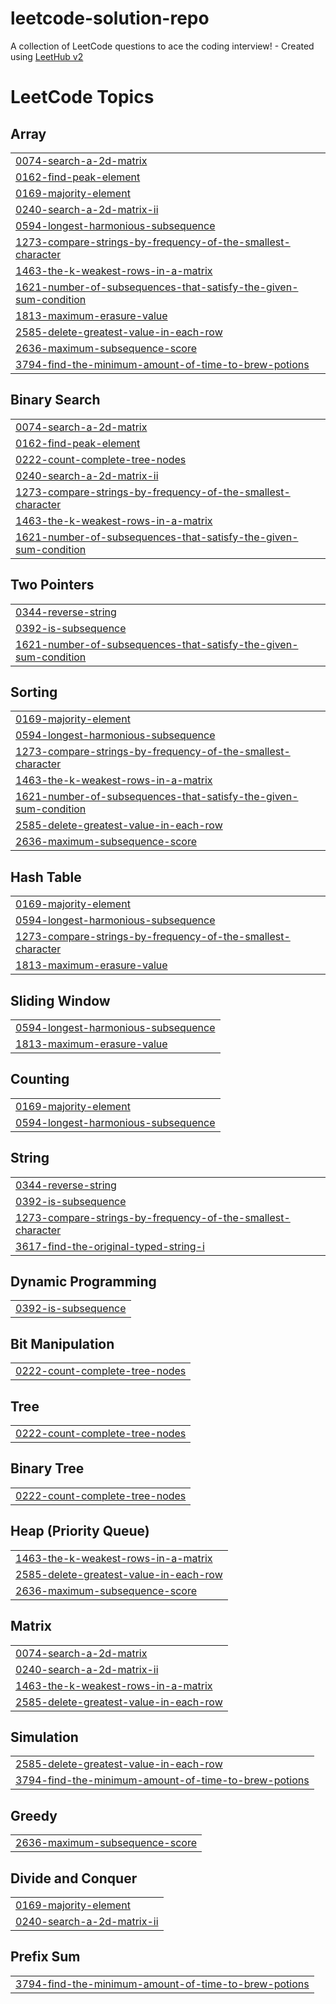 # leetcode-solution-repo
A collection of LeetCode questions to ace the coding interview! - Created using [LeetHub v2](https://github.com/arunbhardwaj/LeetHub-2.0)

<!---LeetCode Topics Start-->
# LeetCode Topics
## Array
|  |
| ------- |
| [0074-search-a-2d-matrix](https://github.com/sachendrapatel4/leetcode-solution-repo/tree/master/0074-search-a-2d-matrix) |
| [0162-find-peak-element](https://github.com/sachendrapatel4/leetcode-solution-repo/tree/master/0162-find-peak-element) |
| [0169-majority-element](https://github.com/sachendrapatel4/leetcode-solution-repo/tree/master/0169-majority-element) |
| [0240-search-a-2d-matrix-ii](https://github.com/sachendrapatel4/leetcode-solution-repo/tree/master/0240-search-a-2d-matrix-ii) |
| [0594-longest-harmonious-subsequence](https://github.com/sachendrapatel4/leetcode-solution-repo/tree/master/0594-longest-harmonious-subsequence) |
| [1273-compare-strings-by-frequency-of-the-smallest-character](https://github.com/sachendrapatel4/leetcode-solution-repo/tree/master/1273-compare-strings-by-frequency-of-the-smallest-character) |
| [1463-the-k-weakest-rows-in-a-matrix](https://github.com/sachendrapatel4/leetcode-solution-repo/tree/master/1463-the-k-weakest-rows-in-a-matrix) |
| [1621-number-of-subsequences-that-satisfy-the-given-sum-condition](https://github.com/sachendrapatel4/leetcode-solution-repo/tree/master/1621-number-of-subsequences-that-satisfy-the-given-sum-condition) |
| [1813-maximum-erasure-value](https://github.com/sachendrapatel4/leetcode-solution-repo/tree/master/1813-maximum-erasure-value) |
| [2585-delete-greatest-value-in-each-row](https://github.com/sachendrapatel4/leetcode-solution-repo/tree/master/2585-delete-greatest-value-in-each-row) |
| [2636-maximum-subsequence-score](https://github.com/sachendrapatel4/leetcode-solution-repo/tree/master/2636-maximum-subsequence-score) |
| [3794-find-the-minimum-amount-of-time-to-brew-potions](https://github.com/sachendrapatel4/leetcode-solution-repo/tree/master/3794-find-the-minimum-amount-of-time-to-brew-potions) |
## Binary Search
|  |
| ------- |
| [0074-search-a-2d-matrix](https://github.com/sachendrapatel4/leetcode-solution-repo/tree/master/0074-search-a-2d-matrix) |
| [0162-find-peak-element](https://github.com/sachendrapatel4/leetcode-solution-repo/tree/master/0162-find-peak-element) |
| [0222-count-complete-tree-nodes](https://github.com/sachendrapatel4/leetcode-solution-repo/tree/master/0222-count-complete-tree-nodes) |
| [0240-search-a-2d-matrix-ii](https://github.com/sachendrapatel4/leetcode-solution-repo/tree/master/0240-search-a-2d-matrix-ii) |
| [1273-compare-strings-by-frequency-of-the-smallest-character](https://github.com/sachendrapatel4/leetcode-solution-repo/tree/master/1273-compare-strings-by-frequency-of-the-smallest-character) |
| [1463-the-k-weakest-rows-in-a-matrix](https://github.com/sachendrapatel4/leetcode-solution-repo/tree/master/1463-the-k-weakest-rows-in-a-matrix) |
| [1621-number-of-subsequences-that-satisfy-the-given-sum-condition](https://github.com/sachendrapatel4/leetcode-solution-repo/tree/master/1621-number-of-subsequences-that-satisfy-the-given-sum-condition) |
## Two Pointers
|  |
| ------- |
| [0344-reverse-string](https://github.com/sachendrapatel4/leetcode-solution-repo/tree/master/0344-reverse-string) |
| [0392-is-subsequence](https://github.com/sachendrapatel4/leetcode-solution-repo/tree/master/0392-is-subsequence) |
| [1621-number-of-subsequences-that-satisfy-the-given-sum-condition](https://github.com/sachendrapatel4/leetcode-solution-repo/tree/master/1621-number-of-subsequences-that-satisfy-the-given-sum-condition) |
## Sorting
|  |
| ------- |
| [0169-majority-element](https://github.com/sachendrapatel4/leetcode-solution-repo/tree/master/0169-majority-element) |
| [0594-longest-harmonious-subsequence](https://github.com/sachendrapatel4/leetcode-solution-repo/tree/master/0594-longest-harmonious-subsequence) |
| [1273-compare-strings-by-frequency-of-the-smallest-character](https://github.com/sachendrapatel4/leetcode-solution-repo/tree/master/1273-compare-strings-by-frequency-of-the-smallest-character) |
| [1463-the-k-weakest-rows-in-a-matrix](https://github.com/sachendrapatel4/leetcode-solution-repo/tree/master/1463-the-k-weakest-rows-in-a-matrix) |
| [1621-number-of-subsequences-that-satisfy-the-given-sum-condition](https://github.com/sachendrapatel4/leetcode-solution-repo/tree/master/1621-number-of-subsequences-that-satisfy-the-given-sum-condition) |
| [2585-delete-greatest-value-in-each-row](https://github.com/sachendrapatel4/leetcode-solution-repo/tree/master/2585-delete-greatest-value-in-each-row) |
| [2636-maximum-subsequence-score](https://github.com/sachendrapatel4/leetcode-solution-repo/tree/master/2636-maximum-subsequence-score) |
## Hash Table
|  |
| ------- |
| [0169-majority-element](https://github.com/sachendrapatel4/leetcode-solution-repo/tree/master/0169-majority-element) |
| [0594-longest-harmonious-subsequence](https://github.com/sachendrapatel4/leetcode-solution-repo/tree/master/0594-longest-harmonious-subsequence) |
| [1273-compare-strings-by-frequency-of-the-smallest-character](https://github.com/sachendrapatel4/leetcode-solution-repo/tree/master/1273-compare-strings-by-frequency-of-the-smallest-character) |
| [1813-maximum-erasure-value](https://github.com/sachendrapatel4/leetcode-solution-repo/tree/master/1813-maximum-erasure-value) |
## Sliding Window
|  |
| ------- |
| [0594-longest-harmonious-subsequence](https://github.com/sachendrapatel4/leetcode-solution-repo/tree/master/0594-longest-harmonious-subsequence) |
| [1813-maximum-erasure-value](https://github.com/sachendrapatel4/leetcode-solution-repo/tree/master/1813-maximum-erasure-value) |
## Counting
|  |
| ------- |
| [0169-majority-element](https://github.com/sachendrapatel4/leetcode-solution-repo/tree/master/0169-majority-element) |
| [0594-longest-harmonious-subsequence](https://github.com/sachendrapatel4/leetcode-solution-repo/tree/master/0594-longest-harmonious-subsequence) |
## String
|  |
| ------- |
| [0344-reverse-string](https://github.com/sachendrapatel4/leetcode-solution-repo/tree/master/0344-reverse-string) |
| [0392-is-subsequence](https://github.com/sachendrapatel4/leetcode-solution-repo/tree/master/0392-is-subsequence) |
| [1273-compare-strings-by-frequency-of-the-smallest-character](https://github.com/sachendrapatel4/leetcode-solution-repo/tree/master/1273-compare-strings-by-frequency-of-the-smallest-character) |
| [3617-find-the-original-typed-string-i](https://github.com/sachendrapatel4/leetcode-solution-repo/tree/master/3617-find-the-original-typed-string-i) |
## Dynamic Programming
|  |
| ------- |
| [0392-is-subsequence](https://github.com/sachendrapatel4/leetcode-solution-repo/tree/master/0392-is-subsequence) |
## Bit Manipulation
|  |
| ------- |
| [0222-count-complete-tree-nodes](https://github.com/sachendrapatel4/leetcode-solution-repo/tree/master/0222-count-complete-tree-nodes) |
## Tree
|  |
| ------- |
| [0222-count-complete-tree-nodes](https://github.com/sachendrapatel4/leetcode-solution-repo/tree/master/0222-count-complete-tree-nodes) |
## Binary Tree
|  |
| ------- |
| [0222-count-complete-tree-nodes](https://github.com/sachendrapatel4/leetcode-solution-repo/tree/master/0222-count-complete-tree-nodes) |
## Heap (Priority Queue)
|  |
| ------- |
| [1463-the-k-weakest-rows-in-a-matrix](https://github.com/sachendrapatel4/leetcode-solution-repo/tree/master/1463-the-k-weakest-rows-in-a-matrix) |
| [2585-delete-greatest-value-in-each-row](https://github.com/sachendrapatel4/leetcode-solution-repo/tree/master/2585-delete-greatest-value-in-each-row) |
| [2636-maximum-subsequence-score](https://github.com/sachendrapatel4/leetcode-solution-repo/tree/master/2636-maximum-subsequence-score) |
## Matrix
|  |
| ------- |
| [0074-search-a-2d-matrix](https://github.com/sachendrapatel4/leetcode-solution-repo/tree/master/0074-search-a-2d-matrix) |
| [0240-search-a-2d-matrix-ii](https://github.com/sachendrapatel4/leetcode-solution-repo/tree/master/0240-search-a-2d-matrix-ii) |
| [1463-the-k-weakest-rows-in-a-matrix](https://github.com/sachendrapatel4/leetcode-solution-repo/tree/master/1463-the-k-weakest-rows-in-a-matrix) |
| [2585-delete-greatest-value-in-each-row](https://github.com/sachendrapatel4/leetcode-solution-repo/tree/master/2585-delete-greatest-value-in-each-row) |
## Simulation
|  |
| ------- |
| [2585-delete-greatest-value-in-each-row](https://github.com/sachendrapatel4/leetcode-solution-repo/tree/master/2585-delete-greatest-value-in-each-row) |
| [3794-find-the-minimum-amount-of-time-to-brew-potions](https://github.com/sachendrapatel4/leetcode-solution-repo/tree/master/3794-find-the-minimum-amount-of-time-to-brew-potions) |
## Greedy
|  |
| ------- |
| [2636-maximum-subsequence-score](https://github.com/sachendrapatel4/leetcode-solution-repo/tree/master/2636-maximum-subsequence-score) |
## Divide and Conquer
|  |
| ------- |
| [0169-majority-element](https://github.com/sachendrapatel4/leetcode-solution-repo/tree/master/0169-majority-element) |
| [0240-search-a-2d-matrix-ii](https://github.com/sachendrapatel4/leetcode-solution-repo/tree/master/0240-search-a-2d-matrix-ii) |
## Prefix Sum
|  |
| ------- |
| [3794-find-the-minimum-amount-of-time-to-brew-potions](https://github.com/sachendrapatel4/leetcode-solution-repo/tree/master/3794-find-the-minimum-amount-of-time-to-brew-potions) |
<!---LeetCode Topics End-->